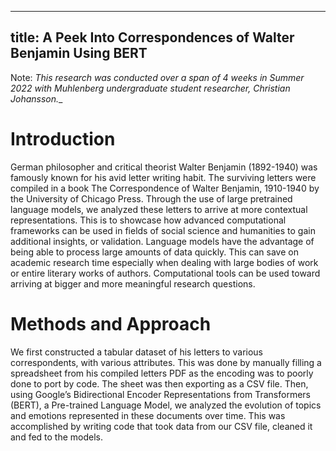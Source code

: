 
---
title: A Peek Into Correspondences of Walter Benjamin Using BERT
---

Note: _This research was conducted over a span of 4 weeks in Summer 2022 with Muhlenberg undergraduate student researcher, Christian Johansson.__

# Introduction
German philosopher and critical theorist Walter Benjamin (1892-1940) was famously known for his avid letter writing habit. The surviving letters were compiled in a book The Correspondence of Walter Benjamin, 1910-1940 by the University of Chicago Press. Through the use of large pretrained language models, we analyzed these letters to arrive at more contextual representations. This is to showcase how advanced computational frameworks can be used in fields of social science and humanities to gain additional insights, or validation. Language models have the advantage of being able to process large amounts of data quickly. This can save on academic research time especially when dealing with large bodies of work or entire literary works of authors. Computational tools can be used toward arriving at bigger and more meaningful research questions. 


# Methods and Approach
We first constructed a tabular dataset of his letters to various correspondents, with various attributes. This was done by manually filling a spreadsheet from his compiled letters PDF as the encoding was to poorly done to port by code. The sheet was then exporting as a CSV file. Then, using Google’s Bidirectional Encoder Representations from Transformers (BERT), a Pre-trained Language Model, we analyzed the evolution of topics and emotions represented in these documents over time. This was accomplished by writing code that took data from our CSV file, cleaned it and fed to the models. 







